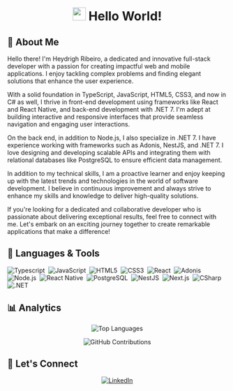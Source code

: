 <h1 align="center">
  <img src="https://emojis.slackmojis.com/emojis/images/1531849430/4246/blob-sunglasses.gif?1531849430" width="30"/> Hello World!
</h1>


## 👋 About Me
Hello there! I'm Heydrigh Ribeiro, a dedicated and innovative full-stack developer with a passion for creating impactful web and mobile applications. I enjoy tackling complex problems and finding elegant solutions that enhance the user experience.

With a solid foundation in TypeScript, JavaScript, HTML5, CSS3, and now in C# as well, I thrive in front-end development using frameworks like React and React Native, and back-end development with .NET 7. I'm adept at building interactive and responsive interfaces that provide seamless navigation and engaging user interactions.

On the back end, in addition to Node.js, I also specialize in .NET 7. I have experience working with frameworks such as Adonis, NestJS, and .NET 7. I love designing and developing scalable APIs and integrating them with relational databases like PostgreSQL to ensure efficient data management.

In addition to my technical skills, I am a proactive learner and enjoy keeping up with the latest trends and technologies in the world of software development. I believe in continuous improvement and always strive to enhance my skills and knowledge to deliver high-quality solutions.

If you're looking for a dedicated and collaborative developer who is passionate about delivering exceptional results, feel free to connect with me. Let's embark on an exciting journey together to create remarkable applications that make a difference!


## 🔧 Languages & Tools
![Typescript](https://img.shields.io/badge/-Typescript-05122A?style=flat&logo=typescript)&nbsp;
![JavaScript](https://img.shields.io/badge/-JavaScript-05122A?style=flat&logo=javascript)&nbsp;
![HTML5](https://img.shields.io/badge/-HTML5-05122A?style=flat&logo=html5)&nbsp;
![CSS3](https://img.shields.io/badge/-CSS3-05122A?style=flat&logo=css3)&nbsp;
![React](https://img.shields.io/badge/-React-05122A?style=flat&logo=react)&nbsp;
![Adonis](https://img.shields.io/badge/-Adonis-05122A?style=flat&logo=adonisjs)&nbsp;
![Node.js](https://img.shields.io/badge/-Node.js-05122A?style=flat&logo=node.js)&nbsp;
![React Native](https://img.shields.io/badge/-React%20Native-05122A?style=flat&logo=react)&nbsp;
![PostgreSQL](https://img.shields.io/badge/-PostgreSQL-05122A?style=flat&logo=postgresql)&nbsp;
![NestJS](https://img.shields.io/badge/-NestJS-05122A?style=flat&logo=nestjs)&nbsp;
![Next.js](https://img.shields.io/badge/-Next.js-05122A?style=flat&logo=next.js)&nbsp;
![CSharp](https://img.shields.io/badge/-CSharp-05122A?style=flat&logo=c-sharp)&nbsp;
![.NET](https://img.shields.io/badge/-Dotnet-05122A?style=flat&logo=dot-net)&nbsp;

## 📊 Analytics
<p align="center">
  <img src="https://github-readme-stats.vercel.app/api/top-langs/?username=heydrigh&layout=compact&count_private=true" alt="Top Languages" />
</p>

<p align="center">
  <img src="https://github-readme-streak-stats.herokuapp.com/?user=heydrigh&hide_border=true" alt="GitHub Contributions" />
</p>

## 🤝 Let's Connect
<p align="center">
  <a href="https://www.linkedin.com/in/heydrigh/"><img src="https://img.shields.io/badge/-LinkedIn-0077B5?style=flat&logo=Linkedin&logoColor=white" alt="LinkedIn" /></a>
</p>
